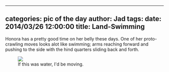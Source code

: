 
---
categories: pic of the day
author: Jad
tags: 
date: 2014/03/26 12:00:00
title: Land-Swimming
---
Honora has a pretty good time on her belly these days.  One of her proto-crawling moves looks alot like swimming; arms reaching forward and pushing to the side with the hind quarters sliding back and forth.  

<figure>
<img src="/img/2014/03/26/img_4705_medium.jpg" />
<figcaption>If this was water, I'd be moving.</figcaption>
</figure>
